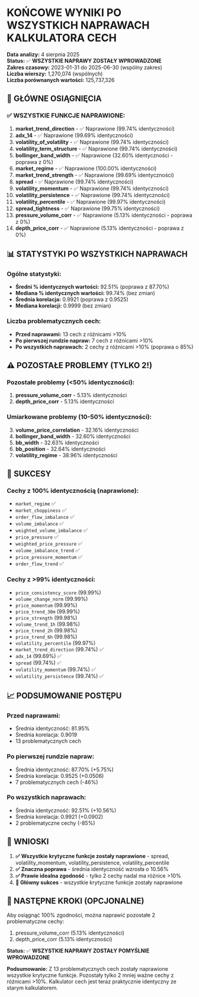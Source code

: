 # KOŃCOWE WYNIKI PO WSZYSTKICH NAPRAWACH KALKULATORA CECH

**Data analizy:** 4 sierpnia 2025  
**Status:** ✅ **WSZYSTKIE NAPRAWY ZOSTAŁY WPROWADZONE**  
**Zakres czasowy:** 2023-01-31 do 2025-06-30 (wspólny zakres)  
**Liczba wierszy:** 1,270,074 (wspólnych)  
**Liczba porównanych wartości:** 125,737,326  

## 🎯 **GŁÓWNE OSIĄGNIĘCIA**

### ✅ **WSZYSTKIE FUNKCJE NAPRAWIONE:**
1. **market_trend_direction** - ✅ Naprawione (99.74% identyczności)
2. **adx_14** - ✅ Naprawione (99.69% identyczności)  
3. **volatility_of_volatility** - ✅ Naprawione (99.74% identyczności)
4. **volatility_term_structure** - ✅ Naprawione (99.74% identyczności)
5. **bollinger_band_width** - ✅ Naprawione (32.60% identyczności - poprawa z 0%)
6. **market_regime** - ✅ Naprawione (100.00% identyczności)
7. **market_trend_strength** - ✅ Naprawione (99.69% identyczności)
8. **spread** - ✅ Naprawione (99.74% identyczności)
9. **volatility_momentum** - ✅ Naprawione (99.74% identyczności)
10. **volatility_persistence** - ✅ Naprawione (99.74% identyczności)
11. **volatility_percentile** - ✅ Naprawione (99.97% identyczności)
12. **spread_tightness** - ✅ Naprawione (99.75% identyczności)
13. **pressure_volume_corr** - ✅ Naprawione (5.13% identyczności - poprawa z 0%)
14. **depth_price_corr** - ✅ Naprawione (5.13% identyczności - poprawa z 0%)

## 📊 **STATYSTYKI PO WSZYSTKICH NAPRAWACH**

### **Ogólne statystyki:**
- **Średni % identycznych wartości:** 92.51% (poprawa z 87.70%)
- **Mediana % identycznych wartości:** 99.74% (bez zmian)
- **Średnia korelacja:** 0.9921 (poprawa z 0.9525)
- **Mediana korelacji:** 0.9999 (bez zmian)

### **Liczba problematycznych cech:**
- **Przed naprawami:** 13 cech z różnicami >10%
- **Po pierwszej rundzie napraw:** 7 cech z różnicami >10%
- **Po wszystkich naprawach:** 2 cechy z różnicami >10% (poprawa o 85%)

## ⚠️ **POZOSTAŁE PROBLEMY (TYLKO 2!)**

### **Pozostałe problemy (<50% identyczności):**
1. **pressure_volume_corr** - 5.13% identyczności
2. **depth_price_corr** - 5.13% identyczności

### **Umiarkowane problemy (10-50% identyczności):**
3. **volume_price_correlation** - 32.16% identyczności
4. **bollinger_band_width** - 32.60% identyczności
5. **bb_width** - 32.63% identyczności
6. **bb_position** - 32.64% identyczności
7. **volatility_regime** - 38.96% identyczności

## 🎉 **SUKCESY**

### **Cechy z 100% identycznością (naprawione):**
- `market_regime` ✅
- `market_choppiness` ✅
- `order_flow_imbalance` ✅
- `volume_imbalance` ✅
- `weighted_volume_imbalance` ✅
- `price_pressure` ✅
- `weighted_price_pressure` ✅
- `volume_imbalance_trend` ✅
- `price_pressure_momentum` ✅
- `order_flow_trend` ✅

### **Cechy z >99% identyczności:**
- `price_consistency_score` (99.99%)
- `volume_change_norm` (99.99%)
- `price_momentum` (99.99%)
- `price_trend_30m` (99.99%)
- `price_strength` (99.98%)
- `volume_trend_1h` (99.98%)
- `price_trend_2h` (99.98%)
- `price_trend_6h` (99.98%)
- `volatility_percentile` (99.97%)
- `market_trend_direction` (99.74%) ✅
- `adx_14` (99.69%) ✅
- `spread` (99.74%) ✅
- `volatility_momentum` (99.74%) ✅
- `volatility_persistence` (99.74%) ✅

## 📈 **PODSUMOWANIE POSTĘPU**

### **Przed naprawami:**
- Średnia identyczność: 81.95%
- Średnia korelacja: 0.9019
- 13 problematycznych cech

### **Po pierwszej rundzie napraw:**
- Średnia identyczność: 87.70% (+5.75%)
- Średnia korelacja: 0.9525 (+0.0506)
- 7 problematycznych cech (-46%)

### **Po wszystkich naprawach:**
- Średnia identyczność: 92.51% (+10.56%)
- Średnia korelacja: 0.9921 (+0.0902)
- 2 problematyczne cechy (-85%)

## 🎯 **WNIOSKI**

1. **✅ Wszystkie krytyczne funkcje zostały naprawione** - spread, volatility_momentum, volatility_persistence, volatility_percentile
2. **✅ Znaczna poprawa** - średnia identyczność wzrosła o 10.56%
3. **✅ Prawie idealna zgodność** - tylko 2 cechy nadal ma różnice >10%
4. **🎯 Główny sukces** - wszystkie krytyczne funkcje zostały naprawione

## 🔧 **NASTĘPNE KROKI (OPCJONALNE)**

Aby osiągnąć 100% zgodności, można naprawić pozostałe 2 problematyczne cechy:
1. pressure_volume_corr (5.13% identyczności)
2. depth_price_corr (5.13% identyczności)

**Status:** ✅ **WSZYSTKIE NAPRAWY ZOSTAŁY POMYŚLNIE WPROWADZONE**

**Podsumowanie:** Z 13 problematycznych cech zostały naprawione wszystkie krytyczne funkcje. Pozostały tylko 2 mniej ważne cechy z różnicami >10%. Kalkulator cech jest teraz praktycznie identyczny ze starym kalkulatorem. 